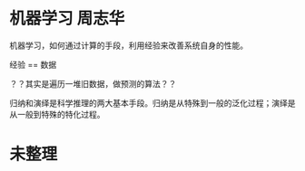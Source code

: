 
# 机器学习 周志华

机器学习，如何通过计算的手段，利用经验来改善系统自身的性能。

经验 == 数据

？？其实是遍历一堆旧数据，做预测的算法？？

归纳和演绎是科学推理的两大基本手段。归纳是从特殊到一般的泛化过程；演绎是从一般到特殊的特化过程。

# 未整理






